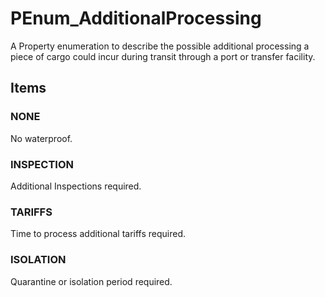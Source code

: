 # PEnum_AdditionalProcessing

A Property enumeration to describe the possible additional processing a piece of cargo could incur during transit through a port or transfer facility.
<!-- end of short definition -->

## Items

### NONE
No waterproof.

### INSPECTION
Additional Inspections required.

### TARIFFS
Time to process additional tariffs required.

### ISOLATION
Quarantine or isolation period required.
